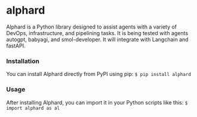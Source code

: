 # alphard
Alphard is a Python library designed to assist agents with a variety of DevOps, infrastructure, and pipelining tasks. It is being tested with agents autogpt, babyagi, and smol-developer. It will integrate with Langchain and fastAPI.

### Installation
You can install Alphard directly from PyPI using pip:
`$ pip install alphard`

### Usage
After installing Alphard, you can import it in your Python scripts like this:
`$ import alphard as al`

